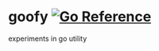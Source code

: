 # goofy [![Go Reference](https://pkg.go.dev/badge/github.com/chr1sto14/goofy.svg)](https://pkg.go.dev/github.com/chr1sto14/goofy)
experiments in go utility
